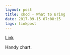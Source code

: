 ```yaml
---
layout: post
title: xkcd - What to Bring
date: 2017-09-15 07:08:15
tags: linkpost
---
```

[Link](https://xkcd.com/1890/)

Handy chart. 


